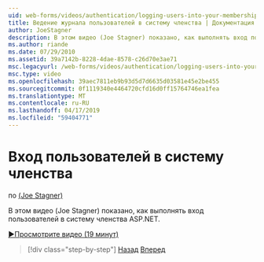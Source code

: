 ```yaml
---
uid: web-forms/videos/authentication/logging-users-into-your-membership-system
title: Ведение журнала пользователей в систему членства | Документация Майкрософт
author: JoeStagner
description: В этом видео (Joe Stagner) показано, как выполнять вход пользователей в систему членства ASP.NET.
ms.author: riande
ms.date: 07/29/2010
ms.assetid: 39a7142b-8228-4dae-8578-c26d70e3ae71
msc.legacyurl: /web-forms/videos/authentication/logging-users-into-your-membership-system
msc.type: video
ms.openlocfilehash: 39aec7811eb9b93d5d7d6635d03581e45e2be455
ms.sourcegitcommit: 0f1119340e4464720cfd16d0ff15764746ea1fea
ms.translationtype: MT
ms.contentlocale: ru-RU
ms.lasthandoff: 04/17/2019
ms.locfileid: "59404771"
---
```

# <a name="logging-users-into-your-membership-system"></a>Вход пользователей в систему членства

по [(Joe Stagner)](https://github.com/JoeStagner)

В этом видео (Joe Stagner) показано, как выполнять вход пользователей в систему членства ASP.NET.

[&#9654;Просмотрите видео (19 минут)](https://channel9.msdn.com/Blogs/ASP-NET-Site-Videos/logging-users-into-your-membership-system)

> [!div class="step-by-step"]
> [Назад](adding-users-to-your-membership-system.md)
> [Вперед](implement-the-registration-verification-pattern.md)
